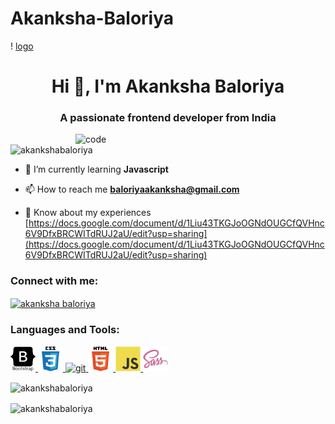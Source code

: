 # Akanksha-Baloriya
! [logo](https://github.com/AkankshaBaloriya/Akanksha-Baloriya/blob/main/readme.image)
<h1 align="center">Hi 👋, I'm Akanksha Baloriya</h1>
<h3 align="center">A passionate frontend developer from India</h3>

<img align="right" alt="code" width="400" src="https://animesher.com/orig/0/19/197/1978/animesher.com_code-computer-html-197855.gif" >

<p align="left"> <img src="https://komarev.com/ghpvc/?username=akankshabaloriya&label=Profile%20views&color=0e75b6&style=flat" alt="akankshabaloriya" /> </p>

- 🌱 I’m currently learning **Javascript**

- 📫 How to reach me **baloriyaakanksha@gmail.com**

- 📄 Know about my experiences [https://docs.google.com/document/d/1Liu43TKGJoOGNdOUGCfQVHnc6V9DfxBRCWITdRUJ2aU/edit?usp=sharing](https://docs.google.com/document/d/1Liu43TKGJoOGNdOUGCfQVHnc6V9DfxBRCWITdRUJ2aU/edit?usp=sharing)

<h3 align="left">Connect with me:</h3>
<p align="left">
<a href="https://linkedin.com/in/akanksha baloriya" target="blank"><img align="center" src="https://raw.githubusercontent.com/rahuldkjain/github-profile-readme-generator/master/src/images/icons/Social/linked-in-alt.svg" alt="akanksha baloriya" height="30" width="40" /></a>
</p>

<h3 align="left">Languages and Tools:</h3>
<p align="left"> <a href="https://getbootstrap.com" target="_blank" rel="noreferrer"> <img src="https://raw.githubusercontent.com/devicons/devicon/master/icons/bootstrap/bootstrap-plain-wordmark.svg" alt="bootstrap" width="40" height="40"/> </a> <a href="https://www.w3schools.com/css/" target="_blank" rel="noreferrer"> <img src="https://raw.githubusercontent.com/devicons/devicon/master/icons/css3/css3-original-wordmark.svg" alt="css3" width="40" height="40"/> </a> <a href="https://git-scm.com/" target="_blank" rel="noreferrer"> <img src="https://www.vectorlogo.zone/logos/git-scm/git-scm-icon.svg" alt="git" width="40" height="40"/> </a> <a href="https://www.w3.org/html/" target="_blank" rel="noreferrer"> <img src="https://raw.githubusercontent.com/devicons/devicon/master/icons/html5/html5-original-wordmark.svg" alt="html5" width="40" height="40"/> </a> <a href="https://developer.mozilla.org/en-US/docs/Web/JavaScript" target="_blank" rel="noreferrer"> <img src="https://raw.githubusercontent.com/devicons/devicon/master/icons/javascript/javascript-original.svg" alt="javascript" width="40" height="40"/> </a> <a href="https://sass-lang.com" target="_blank" rel="noreferrer"> <img src="https://raw.githubusercontent.com/devicons/devicon/master/icons/sass/sass-original.svg" alt="sass" width="40" height="40"/> </a> </p>

<p><img align="center" src="https://github-readme-stats.vercel.app/api/top-langs?username=akankshabaloriya&show_icons=true&locale=en&layout=compact" alt="akankshabaloriya" /></p>

<p><img align="center" src="https://github-readme-streak-stats.herokuapp.com/?user=akankshabaloriya&" alt="akankshabaloriya" /></p>

